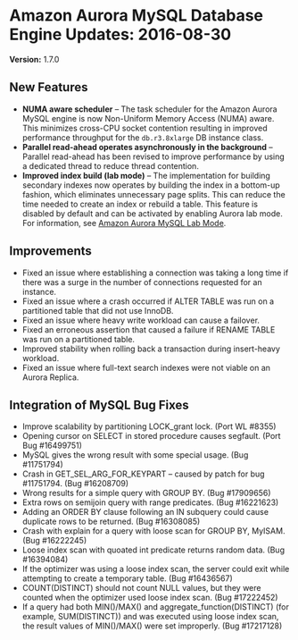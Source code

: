 # Amazon Aurora MySQL Database Engine Updates: 2016\-08\-30<a name="AuroraMySQL.Updates.20160830"></a>

**Version:** 1\.7\.0

## New Features<a name="AuroraMySQL.Updates.20160830.New"></a>
+ **NUMA aware scheduler** – The task scheduler for the Amazon Aurora MySQL engine is now Non\-Uniform Memory Access \(NUMA\) aware\. This minimizes cross\-CPU socket contention resulting in improved performance throughput for the `db.r3.8xlarge` DB instance class\.
+ **Parallel read\-ahead operates asynchronously in the background** – Parallel read\-ahead has been revised to improve performance by using a dedicated thread to reduce thread contention\.
+ **Improved index build \(lab mode\)** – The implementation for building secondary indexes now operates by building the index in a bottom\-up fashion, which eliminates unnecessary page splits\. This can reduce the time needed to create an index or rebuild a table\. This feature is disabled by default and can be activated by enabling Aurora lab mode\. For information, see [Amazon Aurora MySQL Lab Mode](AuroraMySQL.Updates.LabMode.md)\.

## Improvements<a name="AuroraMySQL.Updates.20160830.Improvements"></a>
+ Fixed an issue where establishing a connection was taking a long time if there was a surge in the number of connections requested for an instance\.
+ Fixed an issue where a crash occurred if ALTER TABLE was run on a partitioned table that did not use InnoDB\.
+ Fixed an issue where heavy write workload can cause a failover\.
+ Fixed an erroneous assertion that caused a failure if RENAME TABLE was run on a partitioned table\.
+ Improved stability when rolling back a transaction during insert\-heavy workload\.
+ Fixed an issue where full\-text search indexes were not viable on an Aurora Replica\.

## Integration of MySQL Bug Fixes<a name="AuroraMySQL.Updates.20160830.BugFixes"></a>
+ Improve scalability by partitioning LOCK\_grant lock\. \(Port WL \#8355\)
+ Opening cursor on SELECT in stored procedure causes segfault\. \(Port Bug \#16499751\)
+ MySQL gives the wrong result with some special usage\. \(Bug \#11751794\)
+ Crash in GET\_SEL\_ARG\_FOR\_KEYPART – caused by patch for bug \#11751794\. \(Bug \#16208709\)
+ Wrong results for a simple query with GROUP BY\. \(Bug \#17909656\)
+ Extra rows on semijoin query with range predicates\. \(Bug \#16221623\)
+ Adding an ORDER BY clause following an IN subquery could cause duplicate rows to be returned\. \(Bug \#16308085\)
+ Crash with explain for a query with loose scan for GROUP BY, MyISAM\. \(Bug \#16222245\)
+ Loose index scan with quoated int predicate returns random data\. \(Bug \#16394084\)
+ If the optimizer was using a loose index scan, the server could exit while attempting to create a temporary table\. \(Bug \#16436567\)
+ COUNT\(DISTINCT\) should not count NULL values, but they were counted when the optimizer used loose index scan\. \(Bug \#17222452\)
+ If a query had both MIN\(\)/MAX\(\) and aggregate\_function\(DISTINCT\) \(for example, SUM\(DISTINCT\)\) and was executed using loose index scan, the result values of MIN\(\)/MAX\(\) were set improperly\. \(Bug \#17217128\)